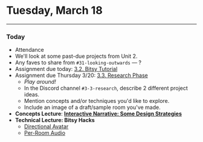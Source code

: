 # Tuesday, March 18

---

### Today

* Attendance
* We'll look at some past-due projects from Unit 2.
* Any faves to share from `#31-looking-outwards` — ? 
* Assignment due today: [3.2. Bitsy Tutorial](../assignments/interactive_narrative/readme.md#32-bitsy-tutorial)
* Assignment due Thursday 3/20: [3.3. Research Phase](../assignments/interactive_narrative/readme.md#33-research-phase)
  * *Play around!*
  * In the Discord channel `#3-3-research`, describe 2 different project ideas.
  * Mention concepts and/or techniques you'd like to explore.
  * Include an image of a draft/sample room you've made. * **Concepts Lecture**: [**Interactive Narrative: Some Design Strategies**](../lectures/interactive_narrative/narrative_design_strategies.md)
* **Technical Lecture: Bitsy Hacks** 
  * [Directional Avatar](../lectures/interactive_narrative/bitsy_hacks/directional_avatar/readme.md)
  * [Per-Room Audio](../lectures/interactive_narrative/bitsy_hacks/bitsy_audio/readme.md)


<!-- 
* [Interactive Narrative: A Survey](../lectures/interactive_narrative/interactive_narratives.md)
-->
